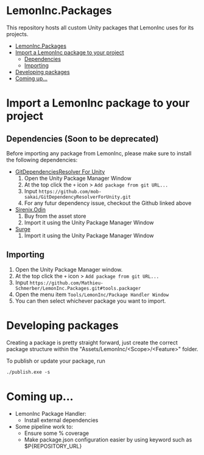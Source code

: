# LemonInc.Packages

This repository hosts all custom Unity packages that LemonInc uses for its projects.

- [LemonInc.Packages](#lemonincpackages)
- [Import a LemonInc package to your project](#import-a-lemoninc-package-to-your-project)
  - [Dependencies](#dependencies)
  - [Importing](#importing)
- [Developing packages](#developing-packages)
- [Coming up...](#coming-up)

# Import a LemonInc package to your project

## Dependencies (Soon to be deprecated)

Before importing any package from LemonInc, please make sure to install the following dependencies:
- [GitDependenciesResolver For Unity](https://github.com/mob-sakai/GitDependencyResolverForUnity)
  1. Open the Unity Package Manager Window
  1. At the top click the `+` icon > `Add package from git URL...`
  2. Input `https://github.com/mob-sakai/GitDependencyResolverForUnity.git`
  3. For any futur dependency issue, checkout the Github linked above
- [Sirenix.Odin](https://odininspector.com/)
    1. Buy from the asset store
    2. Import it using the Unity Package Manager Window
- [Surge](https://surge.pixelplacement.com/index.html)
  1. Import it using the Unity Package Manager Window
  

## Importing

1. Open the Unity Package Manager window.
1. At the top click the `+` icon > `Add package from git URL...`
1. Input `https://github.com/Mathieu-Schmerber/LemonInc.Packages.git#tools.packager`
1. Open the menu item `Tools/LemonInc/Package Handler Window`
1. You can then select whichever package you want to import. 

# Developing packages

Creating a package is pretty straight forward, just create the correct package structure within the "Assets/LemonInc/\<Scope>/\<Feature>" folder.

To publish or update your package, run
``` html
./publish.exe -s
```

# Coming up...

- LemonInc Package Handler:
  - Install external dependencies
- Some pipeline work to:
  - Ensure some % coverage
  - Make package.json configuration easier by using keyword such as $P{REPOSITORY_URL}
